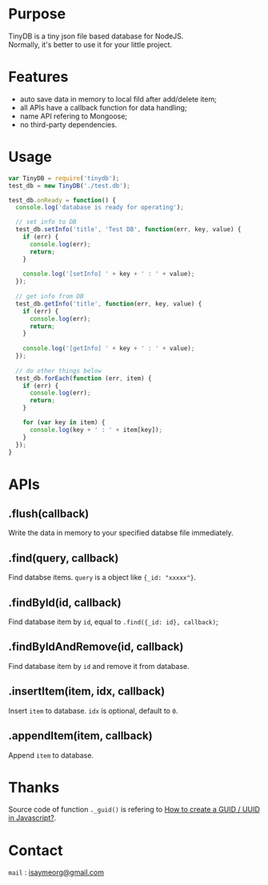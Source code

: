 Purpose
=======
TinyDB is a tiny json file based database for NodeJS.   
Normally, it's better to use it for your little project.

Features
========

- auto save data in memory to local fild after add/delete item;
- all APIs have a callback function for data handling;
- name API refering to Mongoose;
- no third-party dependencies.

Usage
=====
```javascript
var TinyDB = require('tinydb');
test_db = new TinyDB('./test.db');

test_db.onReady = function() {
  console.log('database is ready for operating');

  // set info to DB
  test_db.setInfo('title', 'Test DB', function(err, key, value) {
    if (err) {
      console.log(err);
      return;
    }
    
    console.log('[setInfo] ' + key + ' : ' + value);
  });
  
  // get info from DB
  test_db.getInfo('title', function(err, key, value) {
    if (err) {
      console.log(err);
      return;
    }
    
    console.log('[getInfo] ' + key + ' : ' + value);
  });
  
  // do other things below
  test_db.forEach(function (err, item) {
    if (err) {
      console.log(err);
      return;
    }

    for (var key in item) {
      console.log(key + ' : ' + item[key]);
    }
  });
}
```

APIs
====

.flush(callback)
------
Write the data in memory to your specified databse file immediately.

.find(query, callback)
---------
Find databse items. `query` is a object like `{_id: "xxxxx"}`.

.findById(id, callback)
-----------------------
Find database item by `id`, equal to `.find({_id: id}, callback)`;

.findByIdAndRemove(id, callback)
--------------------------------
Find database item by `id` and remove it from database.

.insertItem(item, idx, callback)
--------------------------------
Insert `item` to database. `idx` is optional, default to `0`.

.appendItem(item, callback)
---------------------------
Append `item` to database.

Thanks
===========
Source code of function `._guid()` is refering to [How to create a GUID / UUID in Javascript?](http://stackoverflow.com/questions/105034/how-to-create-a-guid-uuid-in-javascript).

Contact
=======
`mail` : [isaymeorg@gmail.com](mailto:isaymeorg@gmail.com)